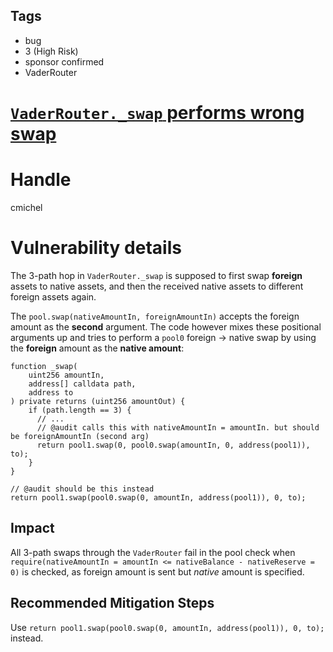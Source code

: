 ## Tags

- bug
- 3 (High Risk)
- sponsor confirmed
- VaderRouter

# [`VaderRouter._swap` performs wrong swap](https://github.com/code-423n4/2021-11-vader-findings/issues/161) 

# Handle

cmichel


# Vulnerability details

The 3-path hop in `VaderRouter._swap` is supposed to first swap **foreign** assets to native assets, and then the received native assets to different foreign assets again.

The `pool.swap(nativeAmountIn, foreignAmountIn)` accepts the foreign amount as the **second** argument.
The code however mixes these positional arguments up and tries to perform a `pool0` foreign -> native swap by using the **foreign** amount as the **native amount**:

```solidity
function _swap(
    uint256 amountIn,
    address[] calldata path,
    address to
) private returns (uint256 amountOut) {
    if (path.length == 3) {
      // ...
      // @audit calls this with nativeAmountIn = amountIn. but should be foreignAmountIn (second arg)
      return pool1.swap(0, pool0.swap(amountIn, 0, address(pool1)), to);
    }
}

// @audit should be this instead
return pool1.swap(pool0.swap(0, amountIn, address(pool1)), 0, to);
```

## Impact
All 3-path swaps through the `VaderRouter` fail in the pool check when `require(nativeAmountIn = amountIn <= nativeBalance - nativeReserve = 0)` is checked, as foreign amount is sent but _native_ amount is specified.

## Recommended Mitigation Steps
Use `return pool1.swap(pool0.swap(0, amountIn, address(pool1)), 0, to);` instead.


